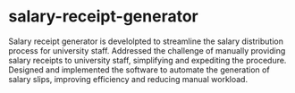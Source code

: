 # salary-receipt-generator

Salary receipt generator is develolpted to streamline the salary distribution process for university staff.
Addressed the challenge of manually providing salary receipts to university staff, simplifying and expediting the
procedure.
Designed and implemented the software to automate the generation of salary slips, improving efficiency
and reducing manual workload.
